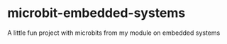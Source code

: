 # microbit-embedded-systems
A little fun project with microbits from my module on embedded systems 
